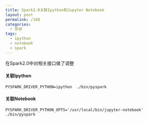 ```yaml
---
title: Spark2.0关联Ipython和Jupyter Notebook
layout: post
permalink: /168
categories:
  - 杂谈
tags:
  - ipython
  - notebook
  - spark
---
```

在Spark2.0中对相关接口做了调整

#### 关联Ipython

    PYSPARK_DRIVER_PYTHON=ipython  ./bin/pyspark
    

#### 关联Notebook

    PYSPARK_DRIVER_PYTHON_OPTS='/usr/local/bin/jupyter-notebook'  ./bin/pyspark